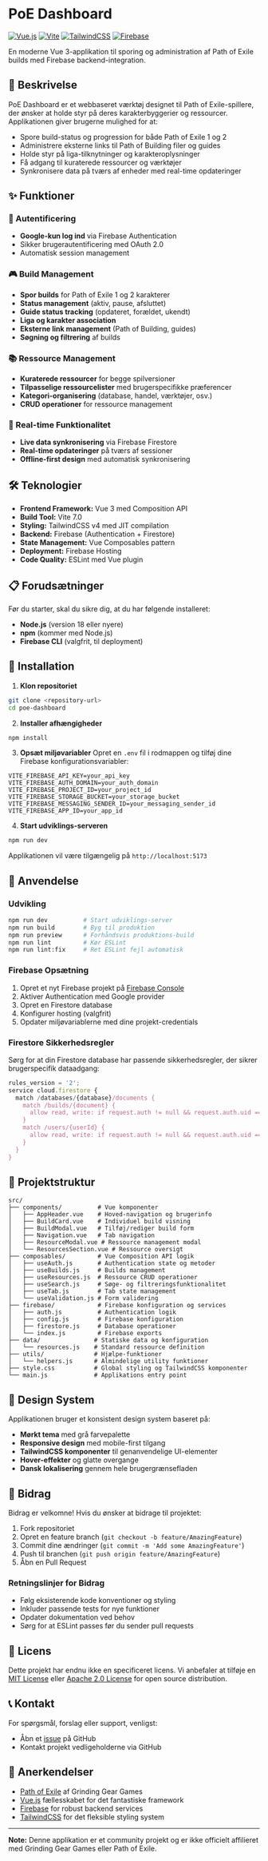 # PoE Dashboard

[![Vue.js](https://img.shields.io/badge/Vue.js-3.5.17-4FC08D?style=flat&logo=vue.js&logoColor=white)](https://vuejs.org/)
[![Vite](https://img.shields.io/badge/Vite-7.0.0-646CFF?style=flat&logo=vite&logoColor=white)](https://vitejs.dev/)
[![TailwindCSS](https://img.shields.io/badge/TailwindCSS-4.1.11-38B2AC?style=flat&logo=tailwind-css&logoColor=white)](https://tailwindcss.com/)
[![Firebase](https://img.shields.io/badge/Firebase-12.1.0-FFCA28?style=flat&logo=firebase&logoColor=black)](https://firebase.google.com/)

En moderne Vue 3-applikation til sporing og administration af Path of Exile builds med Firebase backend-integration.

## 📝 Beskrivelse

PoE Dashboard er et webbaseret værktøj designet til Path of Exile-spillere, der ønsker at holde styr på deres karakterbyggerier og ressourcer. Applikationen giver brugerne mulighed for at:

- Spore build-status og progression for både Path of Exile 1 og 2
- Administrere eksterne links til Path of Building filer og guides
- Holde styr på liga-tilknytninger og karakteroplysninger
- Få adgang til kuraterede ressourcer og værktøjer
- Synkronisere data på tværs af enheder med real-time opdateringer

## ✨ Funktioner

### 🔐 Autentificering
- **Google-kun log ind** via Firebase Authentication
- Sikker brugerautentificering med OAuth 2.0
- Automatisk session management

### 🎮 Build Management
- **Spor builds** for Path of Exile 1 og 2 karakterer
- **Status management** (aktiv, pause, afsluttet)
- **Guide status tracking** (opdateret, forældet, ukendt)
- **Liga og karakter association**
- **Eksterne link management** (Path of Building, guides)
- **Søgning og filtrering** af builds

### 📚 Ressource Management
- **Kuraterede ressourcer** for begge spilversioner
- **Tilpasselige ressourcelister** med brugerspecifikke præferencer
- **Kategori-organisering** (database, handel, værktøjer, osv.)
- **CRUD operationer** for ressource management

### 🔄 Real-time Funktionalitet
- **Live data synkronisering** via Firebase Firestore
- **Real-time opdateringer** på tværs af sessioner
- **Offline-first design** med automatisk synkronisering

## 🛠 Teknologier

- **Frontend Framework:** Vue 3 med Composition API
- **Build Tool:** Vite 7.0
- **Styling:** TailwindCSS v4 med JIT compilation
- **Backend:** Firebase (Authentication + Firestore)
- **State Management:** Vue Composables pattern
- **Deployment:** Firebase Hosting
- **Code Quality:** ESLint med Vue plugin

## 📋 Forudsætninger

Før du starter, skal du sikre dig, at du har følgende installeret:

- **Node.js** (version 18 eller nyere)
- **npm** (kommer med Node.js)
- **Firebase CLI** (valgfrit, til deployment)

## 🚀 Installation

1. **Klon repositoriet**
```bash
git clone <repository-url>
cd poe-dashboard
```

2. **Installer afhængigheder**
```bash
npm install
```

3. **Opsæt miljøvariabler**
Opret en `.env` fil i rodmappen og tilføj dine Firebase konfigurationsvariabler:
```env
VITE_FIREBASE_API_KEY=your_api_key
VITE_FIREBASE_AUTH_DOMAIN=your_auth_domain
VITE_FIREBASE_PROJECT_ID=your_project_id
VITE_FIREBASE_STORAGE_BUCKET=your_storage_bucket
VITE_FIREBASE_MESSAGING_SENDER_ID=your_messaging_sender_id
VITE_FIREBASE_APP_ID=your_app_id
```

4. **Start udviklings-serveren**
```bash
npm run dev
```

Applikationen vil være tilgængelig på `http://localhost:5173`

## 📖 Anvendelse

### Udvikling
```bash
npm run dev          # Start udviklings-server
npm run build        # Byg til produktion
npm run preview      # Forhåndsvis produktions-build
npm run lint         # Kør ESLint
npm run lint:fix     # Ret ESLint fejl automatisk
```

### Firebase Opsætning

1. Opret et nyt Firebase projekt på [Firebase Console](https://console.firebase.google.com)
2. Aktiver Authentication med Google provider
3. Opret en Firestore database
4. Konfigurer hosting (valgfrit)
5. Opdater miljøvariablerne med dine projekt-credentials

### Firestore Sikkerhedsregler

Sørg for at din Firestore database har passende sikkerhedsregler, der sikrer brugerspecifik dataadgang:

```javascript
rules_version = '2';
service cloud.firestore {
  match /databases/{database}/documents {
    match /builds/{document} {
      allow read, write: if request.auth != null && request.auth.uid == resource.data.userId;
    }
    match /users/{userId} {
      allow read, write: if request.auth != null && request.auth.uid == userId;
    }
  }
}
```

## 📁 Projektstruktur

```
src/
├── components/          # Vue komponenter
│   ├── AppHeader.vue    # Hoved-navigation og brugerinfo
│   ├── BuildCard.vue    # Individuel build visning
│   ├── BuildModal.vue   # Tilføj/rediger build form
│   ├── Navigation.vue   # Tab navigation
│   ├── ResourceModal.vue # Ressource management modal
│   └── ResourcesSection.vue # Ressource oversigt
├── composables/         # Vue Composition API logik
│   ├── useAuth.js       # Authentication state og metoder
│   ├── useBuilds.js     # Builds management
│   ├── useResources.js  # Ressource CRUD operationer
│   ├── useSearch.js     # Søge- og filtreringsfunktionalitet
│   ├── useTab.js        # Tab state management
│   └── useValidation.js # Form validering
├── firebase/            # Firebase konfiguration og services
│   ├── auth.js          # Authentication logik
│   ├── config.js        # Firebase konfiguration
│   ├── firestore.js     # Database operationer
│   └── index.js         # Firebase exports
├── data/               # Statiske data og konfiguration
│   └── resources.js    # Standard ressource definition
├── utils/              # Hjælpe-funktioner
│   └── helpers.js      # Almindelige utility funktioner
├── style.css           # Global styling og TailwindCSS komponenter
└── main.js             # Applikations entry point
```

## 🎨 Design System

Applikationen bruger et konsistent design system baseret på:

- **Mørkt tema** med grå farvepalette
- **Responsive design** med mobile-first tilgang
- **TailwindCSS komponenter** til genanvendelige UI-elementer
- **Hover-effekter** og glatte overgange
- **Dansk lokalisering** gennem hele brugergrænsefladen

## 🤝 Bidrag

Bidrag er velkomne! Hvis du ønsker at bidrage til projektet:

1. Fork repositoriet
2. Opret en feature branch (`git checkout -b feature/AmazingFeature`)
3. Commit dine ændringer (`git commit -m 'Add some AmazingFeature'`)
4. Push til branchen (`git push origin feature/AmazingFeature`)
5. Åbn en Pull Request

### Retningslinjer for Bidrag

- Følg eksisterende kode konventioner og styling
- Inkluder passende tests for nye funktioner
- Opdater dokumentation ved behov
- Sørg for at ESLint passes før du sender pull requests

## 📄 Licens

Dette projekt har endnu ikke en specificeret licens. Vi anbefaler at tilføje en [MIT License](https://opensource.org/licenses/MIT) eller [Apache 2.0 License](https://opensource.org/licenses/Apache-2.0) for open source distribution.

## 📞 Kontakt

For spørgsmål, forslag eller support, venligst:

- Åbn et [issue](../../issues) på GitHub
- Kontakt projekt vedligeholderne via GitHub

## 🙏 Anerkendelser

- [Path of Exile](https://pathofexile.com) af Grinding Gear Games
- [Vue.js](https://vuejs.org/) fællesskabet for det fantastiske framework
- [Firebase](https://firebase.google.com/) for robust backend services
- [TailwindCSS](https://tailwindcss.com/) for det fleksible styling system

---

**Note:** Denne applikation er et community projekt og er ikke officielt affilieret med Grinding Gear Games eller Path of Exile.